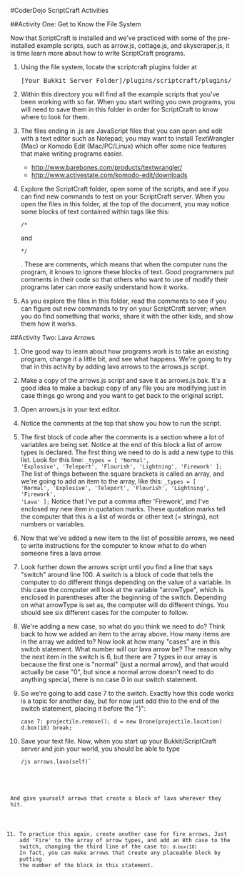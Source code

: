 #CoderDojo ScriptCraft Activities

##Activity One: Get to Know the File System

Now that ScriptCraft is installed and we've practiced with some of the pre-installed example scripts, such as arrow.js, cottage.js, and skyscraper.js, it is time learn more about how to write ScriptCraft programs.

1. Using the file system, locate the scriptcraft plugins folder at

    <pre>[Your Bukkit Server Folder]/plugins/scriptcraft/plugins/</pre>

2. Within this directory you will find all the example scripts that you've been working with so far. When you start writing you own programs, you will need to save them in this folder in order for ScriptCraft to know where to look for them.

3. The files ending in .js are JavaScript files that you can open and edit with a text editor such as Notepad; you may want to install TextWrangler (Mac) or Komodo Edit (Mac/PC/Linux) which offer some nice features that make writing programs easier.

    * http://www.barebones.com/products/textwrangler/
    * http://www.activestate.com/komodo-edit/downloads

4. Explore the ScriptCraft folder, open some of the scripts, and see if you can find new commands to test on your ScriptCraft server.  When you open the files in this folder, at the top of the document, you may notice some blocks of text contained within tags like this: <pre>``/*``</pre> and <pre>``*/``</pre>.  These are comments, which means that when the computer runs the program, it knows to ignore these blocks of text.  Good programmers put comments in their code so that others who want to use of modify their programs later can more easily understand how it works.

5. As you explore the files in this folder, read the comments to see if you can figure out new commands to try on your ScriptCraft server; when you do find something that works, share it with the other kids, and show them how it works.

##Activity Two: Lava Arrows

1. One good way to learn about how programs work is to take an existing program, change it a little bit, and see what happens.  We're going to try that in this activity by adding lava arrows to the arrows.js script.

2. Make a copy of the arrows.js script and save it as arrows.js.bak.  It's a good idea to make a backup copy of any file you are modifying just in case things go wrong and you want to get back to the original script.

3. Open arrows.js in your text editor.

4. Notice the comments at the top that show you how to run the script.

5. The first block of code after the comments is a section where a lot of variables are being set.  Notice at the end of this block a list of arrow types is declared.  The first thing we need to do is add a new type to this list.  Look for this line: 
<code>_types = [ 'Normal', 'Explosive', 'Teleport', 'Flourish', 'Lightning', 'Firework' ];</code>
The list of things between the square brackets is called an array, and we're going to add an item to the array, like this:
     <code>_types = [ 'Normal', 'Explosive', 'Teleport', 'Flourish', 'Lightning', 'Firework', 'Lava' ];</code>
Notice that I've put a comma after 'Firework', and I've enclosed my new item in quotation marks.  These quotation marks tell the computer that this is a list of words or other text (= strings), not numbers or variables.

6. Now that we've added a new item to the list of possible arrows, we need to write instructions for the computer to know what to do when someone fires a lava arrow.

7. Look further down the arrows script until you find a line that says "switch" around line 100.  A switch is a block of code that tells the computer to do different things depending on the value of a variable.  In this case the computer will look at the variable "arrowType", which is enclosed in parentheses after the beginning of the switch.  Depending on what arrowType is set as, the computer will do different things.  You should see six different cases for the computer to follow.

8.  We're adding a new case, so what do you think we need to do?  Think back to how we added an item to the array above.  How many items are in the array we added to? Now look at how many "cases" are in this switch statement.  What number will our lava arrow be? The reason why the next item in the switch is 6, but there are 7 types in our array is because the first one is "normal" (just a normal arrow), and that would actually be case "0", but since a normal arrow doesn't need to do anything special, there is no case 0 in our switch statement.

9.  So we're going to add case 7 to the switch. Exactly how this code works is a topic for another day, but for now just add this to the end of the switch statement, placing it before the "}":

     <code>case 7:
        projectile.remove();
        d = new Drone(projectile.location)
        d.box(10)
        break;</code>

10. Save your text file.  Now, when you start up your Bukkit/ScriptCraft server and join your world, you should be able to type 

     <code>/js arrows.lava(self)`

And give yourself arrows that create a block of lava wherever they hit.

11. To practice this again, create another case for fire arrows.  Just add 'Fire' to the array of arrow types, and add an 8th case to the switch, changing the third line of the case to:
`d.box(10)` 
In fact, you can make arrows that create any placeable block by putting the number of the block in this statement.
